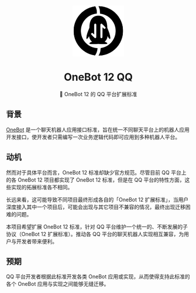 <p align="center">
    <a href="https://github.com/A-kirami/onebot-12-qq">
        <img width="140px" src="https://raw.githubusercontent.com/A-kirami/onebot-12-qq/master/assets/onebot-12-qq.svg"
            align="center" alt="onebot-12-qq-logo" />
    </a>
<h1 align="center">OneBot 12 QQ</h1>
<p align="center">🐧 OneBot 12 的 QQ 平台扩展标准</p>
</p>

## 背景
[OneBot](https://12.onebot.dev/) 是一个聊天机器人应用接口标准，旨在统一不同聊天平台上的机器人应用开发接口，使开发者只需编写一次业务逻辑代码即可应用到多种机器人平台。

## 动机
然而对于具体平台而言，OneBot 12 标准却缺少官方规范。尽管目前 QQ 平台上的各 OneBot 12 项目都实现了 OneBot 12 标准，但是在 QQ 平台的特性方面，这些实现的拓展标准各不相同。

长远来看，这可能导致不同项目最终形成各自的「OneBot 12 扩展标准」，当用户深度接入其中一个项目后，可能会出现与其它项目不兼容的情况，最终出现迁移困难的问题。

本项目希望扩展 OneBot 12 标准，针对 QQ 平台维护一个统一的、不断发展的子协议（OneBot 12 扩展标准）。推动各 QQ 平台的聊天机器人实现相互兼容，为用户与开发者带来便利。

## 预期
QQ 平台开发者根据此标准开发各类 OneBot 应用或实现，从而使得支持此标准的各个 OneBot 应用与实现之间能够无缝迁移。
